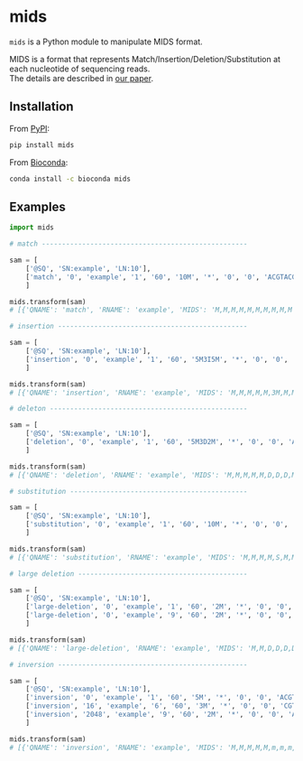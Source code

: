 # mids

`mids` is a Python module to manipulate MIDS format.

MIDS is a format that represents Match/Insertion/Deletion/Substitution at each nucleotide of sequencing reads.  
The details are described in [our paper](https://journals.plos.org/plosbiology/article?id=10.1371/journal.pbio.3001507#sec002:~:text=Cas%2Dcutting%20site.-,Preprocessing,-We%20performed%20preprocessing).  

## Installation

From [PyPI](https://pypi.org/project/mids/):

```bash
pip install mids
```

From [Bioconda](https://anaconda.org/bioconda/mids):

```bash
conda install -c bioconda mids
```

## Examples

```python
import mids

# match ---------------------------------------------------

sam = [
    ['@SQ', 'SN:example', 'LN:10'],
    ['match', '0', 'example', '1', '60', '10M', '*', '0', '0', 'ACGTACGTAC', '0123456789', 'cs:Z:=ACGTACGTAC']
    ]

mids.transform(sam)
# [{'QNAME': 'match', 'RNAME': 'example', 'MIDS': 'M,M,M,M,M,M,M,M,M,M', 'QSCORE': '15,16,17,18,19,20,21,22,23,24'}]

# insertion -----------------------------------------------

sam = [
    ['@SQ', 'SN:example', 'LN:10'],
    ['insertion', '0', 'example', '1', '60', '5M3I5M', '*', '0', '0', 'ACGTATTTCGTAC', '01234!!!56789', 'cs:Z:=ACGTA+ttt=CGTAC']
    ]

mids.transform(sam)
# [{'QNAME': 'insertion', 'RNAME': 'example', 'MIDS': 'M,M,M,M,M,3M,M,M,M,M', 'CSSPLIT': 'A,C,G,T,A,tttC,G,T,A,C', 'QSCORE': '15,16,17,18,19,0|0|0|20,21,22,23,24'}]

# deleton -------------------------------------------------

sam = [
    ['@SQ', 'SN:example', 'LN:10'],
    ['deletion', '0', 'example', '1', '60', '5M3D2M', '*', '0', '0', 'ACGTAAC', '0123489', 'cs:Z:=ACGTA-cgt=AC']
    ]

mids.transform(sam)
# [{'QNAME': 'deletion', 'RNAME': 'example', 'MIDS': 'M,M,M,M,M,D,D,D,M,M', 'QSCORE': '15,16,17,18,19,-1,-1,-1,23,24'}]

# substitution --------------------------------------------

sam = [
    ['@SQ', 'SN:example', 'LN:10'],
    ['substitution', '0', 'example', '1', '60', '10M', '*', '0', '0', 'ACGTGCGTAC', '01234!6789', 'cs:Z:=ACGT*ag=CGTAC']
    ]

mids.transform(sam)
# [{'QNAME': 'substitution', 'RNAME': 'example', 'MIDS': 'M,M,M,M,S,M,M,M,M,M', 'QSCORE': '15,16,17,18,19,0,21,22,23,24'}]

# large deletion ------------------------------------------

sam = [
    ['@SQ', 'SN:example', 'LN:10'],
    ['large-deletion', '0', 'example', '1', '60', '2M', '*', '0', '0', 'AC', '01', 'cs:Z:=AC'],
    ['large-deletion', '0', 'example', '9', '60', '2M', '*', '0', '0', 'AC', '89', 'cs:Z:=AC']
    ]

mids.transform(sam)
# [{'QNAME': 'large-deletion', 'RNAME': 'example', 'MIDS': 'M,M,D,D,D,D,D,D,M,M', 'QSCORE': '15,16,-1,-1,-1,-1,-1,-1,23,24'}]

# inversion -----------------------------------------------

sam = [
    ['@SQ', 'SN:example', 'LN:10'],
    ['inversion', '0', 'example', '1', '60', '5M', '*', '0', '0', 'ACGTA', '01234', 'cs:Z:=ACGTA'],
    ['inversion', '16', 'example', '6', '60', '3M', '*', '0', '0', 'CGT', '567', 'cs:Z:=CGT'],
    ['inversion', '2048', 'example', '9', '60', '2M', '*', '0', '0', 'AC', '89', 'cs:Z:=AC']
    ]

mids.transform(sam)
# [{'QNAME': 'inversion', 'RNAME': 'example', 'MIDS': 'M,M,M,M,M,m,m,m,M,M', 'QSCORE': '15,16,17,18,19,20,21,22,23,24'}]

```
